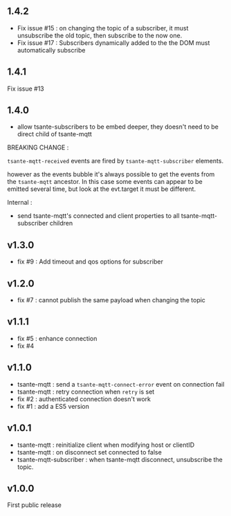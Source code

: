 ## 1.4.2

- Fix issue #15 : on changing the topic of a subscriber, it must unsubscribe the old topic, then subscribe to the now one.
- Fix issue #17 : Subscribers dynamically added to the the DOM must automatically subscribe

## 1.4.1

Fix issue #13

## 1.4.0

- allow tsante-subscribers to be embed deeper, they doesn't need to be direct child of tsante-mqtt

BREAKING CHANGE :

`tsante-mqtt-received` events are fired by `tsante-mqtt-subscriber` elements.

however as the events bubble it's always possible to get the events from the `tsante-mqtt` ancestor.
In this case some events can appear to be emitted several time, but look at the evt.target it must be different.

Internal :

- send tsante-mqtt's connected and client properties to all tsante-mqtt-subscriber children


## v1.3.0

- fix #9 : Add timeout and qos options for subscriber
  
## v1.2.0

- fix #7 : cannot publish the same payload when changing the topic

## v1.1.1

- fix #5 : enhance connection
- fix #4

## v1.1.0

- tsante-mqtt : send a `tsante-mqtt-connect-error` event on connection fail
- tsante-mqtt : retry connection when `retry` is set
- fix #2 : authenticated connection doesn't work
- fix #1 : add a ES5 version

## v1.0.1

- tsante-mqtt : reinitialize client when modifying host or clientID
- tsante-mqtt : on disconnect set connected to false
- tsante-mqtt-subscriber : when tsante-mqtt disconnect, unsubscribe the topic.

## v1.0.0

First public release
